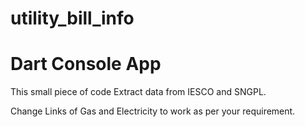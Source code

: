 # utility_bill_info
# Dart Console App
This small piece of code Extract data from IESCO and SNGPL.

Change Links of Gas and Electricity to work as per your requirement.
